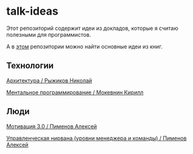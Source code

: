 # talk-ideas

Этот репозиторий содержит идеи из докладов, которые я считаю полезными для программистов.

А в [этом](https://github.com/abtv/book-ideas) репозитории можно найти основные идеи из книг.


## Технологии

[Архитектура / Рыжиков Николай](https://github.com/abtv/talk-ideas/blob/master/ideas/architecture_ryzhikov.md)

[Ментальное программирование / Мокевнин Кирилл](https://github.com/abtv/talk-ideas/blob/master/ideas/mental_programming_mokevnin.md)


## Люди

[Мотивация 3.0 / Пименов Алексей](https://github.com/abtv/talk-ideas/blob/master/ideas/motivation_pimenov.md)

[Управленческая нирвана (уровни менеджера и команды) / Пименов Алексей](https://github.com/abtv/talk-ideas/blob/master/ideas/management_nirvana_pimenov.md)
